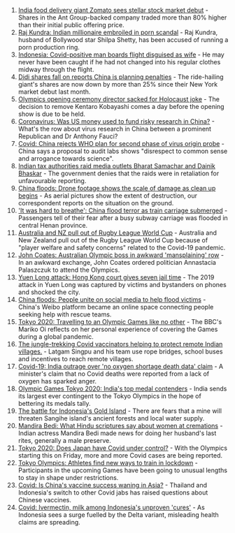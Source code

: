 1. [India food delivery giant Zomato sees stellar stock market debut](https://www.bbc.co.uk/news/business-57938217) - Shares in the Ant Group-backed company traded more than 80% higher than their initial public offering price.
2. [Raj Kundra: Indian millionaire embroiled in porn scandal](https://www.bbc.co.uk/news/world-asia-india-57897783) - Raj Kundra, husband of Bollywood star Shilpa Shetty, has been accused of running a porn production ring.
3. [Indonesia: Covid-positive man boards flight disguised as wife](https://www.bbc.co.uk/news/world-asia-57938542) - He may never have been caught if he had not changed into his regular clothes midway through the flight.
4. [Didi shares fall on reports China is planning penalties](https://www.bbc.co.uk/news/business-57938212) - The ride-hailing giant's shares are now down by more than 25% since their New York market debut last month.
5. [Olympics opening ceremony director sacked for Holocaust joke](https://www.bbc.co.uk/news/world-asia-57924885) - The decision to remove Kentaro Kobayashi comes a day before the opening show is due to be held.
6. [Coronavirus: Was US money used to fund risky research in China?](https://www.bbc.co.uk/news/57932699) - What's the row about virus research in China between a prominent Republican and Dr Anthony Fauci?
7. [Covid: China rejects WHO plan for second phase of virus origin probe](https://www.bbc.co.uk/news/world-asia-china-57926368) - China says a proposal to audit labs shows "disrespect to common sense and arrogance towards science".
8. [Indian tax authorities raid media outlets Bharat Samachar and Dainik Bhaskar](https://www.bbc.co.uk/news/world-asia-india-57937862) - The government denies that the raids were in retaliation for unfavourable reporting.
9. [China floods: Drone footage shows the scale of damage as clean up begins](https://www.bbc.co.uk/news/world-asia-china-57926019) - As aerial pictures show the extent of destruction, our correspondent reports on the situation on the ground.
10. ['It was hard to breathe': China flood terror as train carriage submerged](https://www.bbc.co.uk/news/world-asia-china-57920412) - Passengers tell of their fear after a busy subway carriage was flooded in central Henan province.
11. [Australia and NZ pull out of Rugby League World Cup](https://www.bbc.co.uk/sport/rugby-league/57925720) - Australia and New Zealand pull out of the Rugby League World Cup because of "player welfare and safety concerns" related to the Covid-19 pandemic.
12. [John Coates: Australian Olympic boss in awkward 'mansplaining' row](https://www.bbc.co.uk/news/world-australia-57924986) - In an awkward exchange, John Coates ordered politician Annastacia Palaszczuk to attend the Olympics.
13. [Yuen Long attack: Hong Kong court gives seven jail time](https://www.bbc.co.uk/news/world-asia-china-57925055) - The 2019 attack in Yuen Long was captured by victims and bystanders on phones and shocked the city.
14. [China floods: People unite on social media to help flood victims](https://www.bbc.co.uk/news/world-asia-china-57924535) - China's Weibo platform became an online space connecting people seeking help with rescue teams.
15. [Tokyo 2020: Travelling to an Olympic Games like no other](https://www.bbc.co.uk/news/world-asia-57913517) - The BBC's Mariko Oi reflects on her personal experience of covering the Games during a global pandemic.
16. [The jungle-trekking Covid vaccinators helping to protect remote Indian villages.](https://www.bbc.co.uk/news/world-asia-india-57917673) - Latgam Singpu and his team use rope bridges, school buses and incentives to reach remote villages.
17. [Covid-19: India outrage over 'no oxygen shortage death data' claim](https://www.bbc.co.uk/news/world-asia-india-57911638) - A minister's claim that no Covid deaths were reported from a lack of oxygen has sparked anger.
18. [Olympic Games Tokyo 2020: India's top medal contenders](https://www.bbc.co.uk/news/world-asia-india-57913544) - India sends its largest ever contingent to the Tokyo Olympics in the hope of bettering its medals tally.
19. [The battle for Indonesia's Gold Island](https://www.bbc.co.uk/news/world-asia-57902815) - There are fears that a mine will threaten Sangihe island's ancient forests and local water supply.
20. [Mandira Bedi: What Hindu scriptures say about women at cremations](https://www.bbc.co.uk/news/world-asia-india-57894855) - Indian actress Mandira Bedi made news for doing her husband's last rites, generally a male preserve.
21. [Tokyo 2020: Does Japan have Covid under control?](https://www.bbc.co.uk/news/57556978) - With the Olympics starting this on Friday, more and more Covid cases are being reported.
22. [Tokyo Olympics: Athletes find new ways to train in lockdown](https://www.bbc.co.uk/news/world-asia-57887074) - Participants in the upcoming Games have been going to unusual lengths to stay in shape under restrictions.
23. [Covid: Is China's vaccine success waning in Asia?](https://www.bbc.co.uk/news/world-asia-57845644) - Thailand and Indonesia's switch to other Covid jabs has raised questions about Chinese vaccines.
24. [Covid: Ivermectin, milk among Indonesia's unproven 'cures'](https://www.bbc.co.uk/news/world-asia-pacific-57838033) - As Indonesia sees a surge fuelled by the Delta variant, misleading health claims are spreading.
